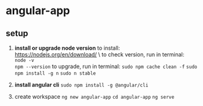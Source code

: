 # angular-app

## setup
1. **install or upgrade node version**
to install: https://nodejs.org/en/download/ \ 
to check version, run in terminal:\
`node -v`\
`npm --version`
to upgrade, run in terminal:
`sudo npm cache clean -f`
`sudo npm install -g n`
`sudo n stable`

2. **install angular cli**
`sudo npm install -g @angular/cli`

3. create workspace
`ng new angular-app`
`cd angular-app`
`ng serve`

